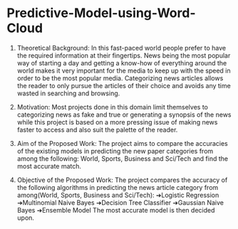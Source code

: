 # Predictive-Model-using-Word-Cloud

1. Theoretical Background:
In this fast-paced world people prefer to have the required information at 
their fingertips. News being the most popular way of starting a day and 
getting a know-how of everything around the world makes it very important 
for the media to keep up with the speed in order to be the most popular media. 
Categorizing news articles allows the reader to only pursue the articles of 
their choice and avoids any time wasted in searching and browsing.

3.  Motivation:
Most projects done in this domain limit themselves to categorizing news as 
fake and true or generating a synopsis of the news while this project is based 
on a more pressing issue of making news faster to access and also suit the 
palette of the reader.

3. Aim of the Proposed Work:
The project aims to compare the accuracies of the existing models in predicting 
the new paper categories from among the following: World, Sports, Business 
and Sci/Tech and find the most accurate match.

4. Objective of the Proposed Work:
The project compares the accuracy of the following algorithms in predicting 
the news article category from among(World, Sports, Business and Sci/Tech):
➔Logistic Regression 
➔Multinomial Naive Bayes 
➔Decision Tree Classifier 
➔Gaussian Naive Bayes
➔Ensemble Model
The most accurate model is then decided upon.
